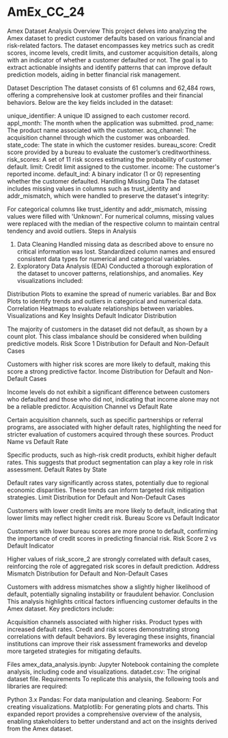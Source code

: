 # AmEx_CC_24
Amex Dataset Analysis
Overview
This project delves into analyzing the Amex dataset to predict customer defaults based on various financial and risk-related factors. The dataset encompasses key metrics such as credit scores, income levels, credit limits, and customer acquisition details, along with an indicator of whether a customer defaulted or not. The goal is to extract actionable insights and identify patterns that can improve default prediction models, aiding in better financial risk management.

Dataset Description
The dataset consists of 61 columns and 62,484 rows, offering a comprehensive look at customer profiles and their financial behaviors. Below are the key fields included in the dataset:

unique_identifier: A unique ID assigned to each customer record.
appl_month: The month when the application was submitted.
prod_name: The product name associated with the customer.
acq_channel: The acquisition channel through which the customer was onboarded.
state_code: The state in which the customer resides.
bureau_score: Credit score provided by a bureau to evaluate the customer’s creditworthiness.
risk_scores: A set of 11 risk scores estimating the probability of customer default.
limit: Credit limit assigned to the customer.
income: The customer's reported income.
default_ind: A binary indicator (1 or 0) representing whether the customer defaulted.
Handling Missing Data
The dataset includes missing values in columns such as trust_identity and addr_mismatch, which were handled to preserve the dataset's integrity:

For categorical columns like trust_identity and addr_mismatch, missing values were filled with 'Unknown'.
For numerical columns, missing values were replaced with the median of the respective column to maintain central tendency and avoid outliers.
Steps in Analysis
1. Data Cleaning
Handled missing data as described above to ensure no critical information was lost.
Standardized column names and ensured consistent data types for numerical and categorical variables.
2. Exploratory Data Analysis (EDA)
Conducted a thorough exploration of the dataset to uncover patterns, relationships, and anomalies. Key visualizations included:

Distribution Plots to examine the spread of numeric variables.
Bar and Box Plots to identify trends and outliers in categorical and numerical data.
Correlation Heatmaps to evaluate relationships between variables.
Visualizations and Key Insights
Default Indicator Distribution

The majority of customers in the dataset did not default, as shown by a count plot. This class imbalance should be considered when building predictive models.
Risk Score 1 Distribution for Default and Non-Default Cases

Customers with higher risk scores are more likely to default, making this score a strong predictive factor.
Income Distribution for Default and Non-Default Cases

Income levels do not exhibit a significant difference between customers who defaulted and those who did not, indicating that income alone may not be a reliable predictor.
Acquisition Channel vs Default Rate

Certain acquisition channels, such as specific partnerships or referral programs, are associated with higher default rates, highlighting the need for stricter evaluation of customers acquired through these sources.
Product Name vs Default Rate

Specific products, such as high-risk credit products, exhibit higher default rates. This suggests that product segmentation can play a key role in risk assessment.
Default Rates by State

Default rates vary significantly across states, potentially due to regional economic disparities. These trends can inform targeted risk mitigation strategies.
Limit Distribution for Default and Non-Default Cases

Customers with lower credit limits are more likely to default, indicating that lower limits may reflect higher credit risk.
Bureau Score vs Default Indicator

Customers with lower bureau scores are more prone to default, confirming the importance of credit scores in predicting financial risk.
Risk Score 2 vs Default Indicator

Higher values of risk_score_2 are strongly correlated with default cases, reinforcing the role of aggregated risk scores in default prediction.
Address Mismatch Distribution for Default and Non-Default Cases

Customers with address mismatches show a slightly higher likelihood of default, potentially signaling instability or fraudulent behavior.
Conclusion
This analysis highlights critical factors influencing customer defaults in the Amex dataset. Key predictors include:

Acquisition channels associated with higher risks.
Product types with increased default rates.
Credit and risk scores demonstrating strong correlations with default behaviors.
By leveraging these insights, financial institutions can improve their risk assessment frameworks and develop more targeted strategies for mitigating defaults.

Files
amex_data_analysis.ipynb: Jupyter Notebook containing the complete analysis, including code and visualizations.
datadet.csv: The original dataset file.
Requirements
To replicate this analysis, the following tools and libraries are required:

Python 3.x
Pandas: For data manipulation and cleaning.
Seaborn: For creating visualizations.
Matplotlib: For generating plots and charts.
This expanded report provides a comprehensive overview of the analysis, enabling stakeholders to better understand and act on the insights derived from the Amex dataset.
